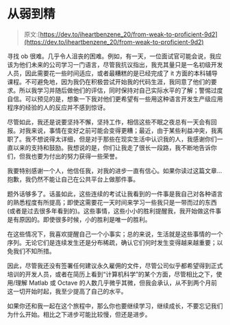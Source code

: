 # 从弱到精

> 原文:[https://dev.to/iheartbenzene_20/from-weak-to-proficient-9d2](https://dev.to/iheartbenzene_20/from-weak-to-proficient-9d2)

寻找 ob 很难。几乎令人沮丧的困难。例如，有一天，一位面试官可能会说，我应该为他们未来的公司学习一门语言，尽管我抗议指出，我充其量只是一名初级开发人员，因此需要花一些时间适应，或者最糟糕的是已经完成了 it 方面的本科辅导课程。不可避免地，因为我仍在积极尝试开始我的代码生涯，我同意了他们的要求。所以我学习并随后做他们的评估，同时保持对自己实际水平的了解；警惕过度自信。可以预见的是，想象一下我对他们更希望有一些用这种语言开发生产级应用程序的经验的人的反应并不感到惊讶。

尽管如此，我还是说要坚持不懈，坚持工作，相信这些不眠之夜总有一天会有回报。对我来说，事情在变好之前可能会变得更糟；最近，由于某些利益冲突，我离职了。我不想说得太详细，但是对于那些在现实生活中认识我的人，我感谢你们一直以来的支持和鼓励。我想说的是，你们让我走了很长一段路，我不断地告诉你们，但我也要为付出的努力获得一些荣誉。

我要特别感谢一个人，他信任我，对我的进步一直有信心。如果你读过这篇文章...抱歉，我仍然不能让自己在公共平台上做那件事。

题外话够多了。话虽如此，这些连续的考试让我看到的一件事是我自己对各种语言的熟悉程度有所提高；即使这需要花一天时间来学习一些我只是一带而过的东西(或者是过去很多年看到的)。这些事情，这些小小的胜利提醒我，我开始做这件事是有原因的。即使很多时候，小的胜利是唯一的胜利。

在这些情况下，我喜欢提醒自己一个小事实；总的来说，生活就是这些事情的一个序列。无论它们是连续发生还是分布稀疏，确认它们何时发生变得越来越重要；以免我们不知所措。

因此，尽管我还没有签署任何建议永久雇佣的文件，尽管公司似乎都希望得到正式培训的开发人员，或者在简历上看到“计算机科学”的某个方面，尽管相比之下，使用/理解 Matlab 或 Octave 的人数几乎微乎其微，但我会承认，从不到两个月前这一切开始时起，我至少提高了自己的水平。

如果你还和我一起在这个旅程中，那么你也要继续学习，继续成长，不要忘记我们为什么开始。相比之下进步可能比较慢，但还是进步。